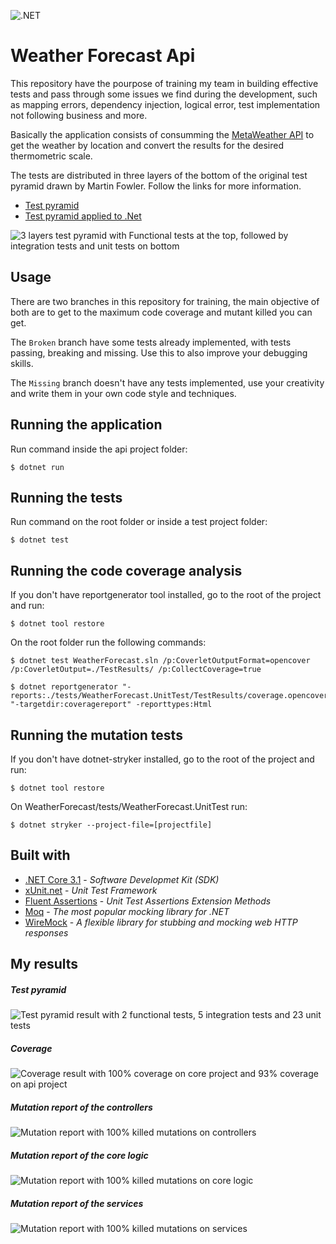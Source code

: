 ![.NET](https://github.com/carlosforti/WeatherForecast/workflows/.NET/badge.svg?branch=master)

# Weather Forecast Api

This repository have the pourpose of training my team in building effective tests and pass through some issues we find during the development, such as mapping errors, dependency injection, logical error, test implementation not following business and more.

Basically the application consists of consumming the [MetaWeather API](https://www.metaweather.com/api/) to get the weather by location and convert the results for the desired thermometric scale.

The tests are distributed in three layers of the bottom of the original test pyramid drawn by Martin Fowler. Follow the links for more information.

- [Test pyramid](https://martinfowler.com/bliki/TestPyramid.html)
- [Test pyramid applied to .Net](https://docs.microsoft.com/en-us/dotnet/architecture/modern-web-apps-azure/test-asp-net-core-mvc-apps)

![3 layers test pyramid with Functional tests at the top, followed by integration tests and unit tests on bottom](https://github.com/cboiam/WeatherForecast/raw/master/images/TestPyramid.png)

## Usage

There are two branches in this repository for training, the main objective of both are to get to the maximum code coverage and mutant killed you can get.

The `Broken` branch have some tests already implemented, with tests passing, breaking and missing. Use this to also improve your debugging skills.

The `Missing` branch doesn't have any tests implemented, use your creativity and write them in your own code style and techniques.

## Running the application

Run command inside the api project folder:

```
$ dotnet run
```

## Running the tests

Run command on the root folder or inside a test project folder:

```
$ dotnet test
```

## Running the code coverage analysis

If you don't have reportgenerator tool installed, go to the root of the project and run:

```
$ dotnet tool restore
```

On the root folder run the following commands:

```
$ dotnet test WeatherForecast.sln /p:CoverletOutputFormat=opencover /p:CoverletOutput=./TestResults/ /p:CollectCoverage=true

$ dotnet reportgenerator "-reports:./tests/WeatherForecast.UnitTest/TestResults/coverage.opencover.xml;./tests/WeatherForecast.IntegrationTest/TestResults/coverage.opencover.xml;./tests/WeatherForecast.FunctionalTest/TestResults/coverage.opencover.xml" "-targetdir:coveragereport" -reporttypes:Html
```

## Running the mutation tests

If you don't have dotnet-stryker installed, go to the root of the project and run:

```
$ dotnet tool restore
```

On WeatherForecast/tests/WeatherForecast.UnitTest run:

```
$ dotnet stryker --project-file=[projectfile]
```

## Built with

- [.NET Core 3.1](https://dotnet.microsoft.com/download/dotnet-core/3.1) - _Software Developmet Kit (SDK)_
- [xUnit.net](https://xunit.net/) - _Unit Test Framework_
- [Fluent Assertions](https://fluentassertions.com/) - _Unit Test Assertions Extension Methods_
- [Moq](https://github.com/moq/moq4) - _The most popular mocking library for .NET_
- [WireMock](https://github.com/WireMock-Net/WireMock.Net) - _A flexible library for stubbing and mocking web HTTP responses_

## My results

##### Test pyramid
![Test pyramid result with 2 functional tests, 5 integration tests and 23 unit tests](https://github.com/cboiam/WeatherForecast/raw/master/images/TestPyramidResult.PNG)

##### Coverage
![Coverage result with 100% coverage on core project and 93% coverage on api project](https://github.com/cboiam/WeatherForecast/raw/master/images/CoverageReport.png)

##### Mutation report of the controllers
![Mutation report with 100% killed mutations on controllers](https://github.com/cboiam/WeatherForecast/raw/master/images/MutationReportOnUnitTestPointingToApi.PNG)

##### Mutation report of the core logic
![Mutation report with 100% killed mutations on core logic](https://github.com/cboiam/WeatherForecast/raw/master/images/MutationReportOnUnitTestPointingToCore.PNG)

##### Mutation report of the services
![Mutation report with 100% killed mutations on services](https://github.com/cboiam/WeatherForecast/raw/master/images/MutationReportOnIntegrationTestPointingToCore.PNG)
